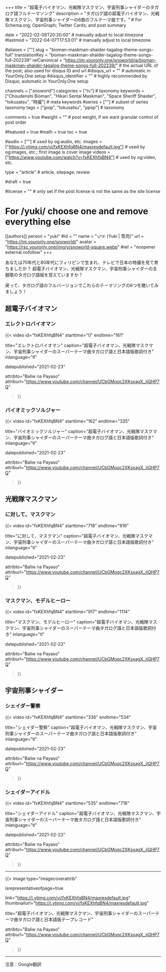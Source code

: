 +++
title = "超電子バイオマン、光戦隊マスクマン、宇宙刑事シャイダーのタガログ語フルテーマソング"
description = "タガログ語の超電子バイオマン、光戦隊マスクマン、宇宙刑事シャイダーの6曲のフルテーマ曲です。"                                                    # For Schema.org; OpenGraph; Twitter Cards; and post summary

date = "2022-02-08T20:20:00"                                        # manually adjust to local timezone
#lastmod = "2022-04-07T17:53:01"                                     # manually adjust to local timezone

#aliases = [""]
slug = "bioman-maskman-shaider-tagalog-theme-songs-full"
translationKey = "bioman-maskman-shaider-tagalog-theme-songs-full-202239"
relCanonical = "https://im.youronly.one/snoworld/ja/bioman-maskman-shaider-tagalog-theme-songs-full-202239/"                                                   # the actual URL of the post; also used for disqus ID and url
#disqus_url = ""                                                    # automatic in YourOnly.One setup
#disqus_identifier = ""                                             # highly recommended by Disqus; automatic in YourOnly.One setup

channels = ["snoworld"]
categories = ["tv"]                                                   # taxonomy
keywords = ["Choudenshi Bioman", "Hikari Sentai Maskman", "Space Sheriff Shaider", "tokusatsu", "特撮"]                                                     # meta keywords
#series = [""]                                                       # subset of series taxonomy
tags = ["jpop", "tokusatsu", "ppop"]                                                         # taxonomy

comments = true
#weight = ""                                                        # post weight, if we want granular control of post order

#featured = true
#math = true
toc = true

#audio = [""]                                                        # used by og:audio, etc.
images = ["https://i.ytimg.com/vi/fxKEXhfqBN4/maxresdefault.jpg"]                                                       # used by og:images, etc.; first image is cover image
videos = ["https://www.youtube.com/watch?v=fxKEXhfqBN4"]                                                       # used by og:video, etc.

type = "article"                                                           # article, sitepage, review

#draft = true

#license = ""                                                       # only set if the post license is not the same as the site license

# For /yuki/ choose one and remove everything else
[[authors]]
  person = "yuki"
  #id = ""
  name = "ᜌᜓᜃᜒ (Yuki | 雪亮)"
  url = "https://im.youronly.one/snoworld/"
  avatar = "https://rsc.youronly.one/img/y/snoworld-square.webp"
  #rel = "noopener external nofollow"
+++

あなたは70年代と80年代にフィリピンで生まれ、テレビで日本の特撮を見て育ちましたか？ 超電子バイオマン、光戦隊マスクマン、宇宙刑事シャイダーの主題歌のタガログ語版を覚えていますか？

戻って、タガログ語のフルバージョンでこれらのテーマソングの6つを聴いてみましょう！

<!--more-->

## 超電子バイオマン

### エレクトロバイオマン

{{< video
  id="fxKEXhfqBN4"
  starttime="0"
  endtime="161"

  title="エレクトロバイオマン"
  caption="超電子バイオマン、光戦隊マスクマン、宇宙刑事シャイダーのスーパーテーマ曲タガログ語と日本語版歌詞付き"
  inlanguage="tl"

  datepublished="2021-02-23"

  attribto="Baliw na Payaso"
  attriburl="https://www.youtube.com/channel/UCbGMoqc2XKsxagX_jiQHP7Q"
>}}

### バイオミックソルジャー

{{< video
  id="fxKEXhfqBN4"
  starttime="162"
  endtime="335"

  title="バイオミックソルジャー"
  caption="超電子バイオマン、光戦隊マスクマン、宇宙刑事シャイダーのスーパーテーマ曲タガログ語と日本語版歌詞付き"
  inlanguage="tl"

  datepublished="2021-02-23"

  attribto="Baliw na Payaso"
  attriburl="https://www.youtube.com/channel/UCbGMoqc2XKsxagX_jiQHP7Q"
>}}

## 光戦隊マスクマン

### に対して、マスクマン

{{< video
  id="fxKEXhfqBN4"
  starttime="718"
  endtime="916"

  title="に対して、マスクマン"
  caption="超電子バイオマン、光戦隊マスクマン、宇宙刑事シャイダーのスーパーテーマ曲タガログ語と日本語版歌詞付き"
  inlanguage="tl"

  datepublished="2021-02-23"

  attribto="Baliw na Payaso"
  attriburl="https://www.youtube.com/channel/UCbGMoqc2XKsxagX_jiQHP7Q"
>}}

### マスクマン、モデルヒーロー

{{< video
  id="fxKEXhfqBN4"
  starttime="917"
  endtime="1114"

  title="マスクマン、モデルヒーロー"
  caption="超電子バイオマン、光戦隊マスクマン、宇宙刑事シャイダーのスーパーテーマ曲タガログ語と日本語版歌詞付き"
  inlanguage="tl"

  datepublished="2021-02-23"

  attribto="Baliw na Payaso"
  attriburl="https://www.youtube.com/channel/UCbGMoqc2XKsxagX_jiQHP7Q"
>}}

## 宇宙刑事シャイダー

### シェイダー警察

{{< video
  id="fxKEXhfqBN4"
  starttime="336"
  endtime="534"

  title="シェイダー警察"
  caption="超電子バイオマン、光戦隊マスクマン、宇宙刑事シャイダーのスーパーテーマ曲タガログ語と日本語版歌詞付き"
  inlanguage="tl"

  datepublished="2021-02-23"

  attribto="Baliw na Payaso"
  attriburl="https://www.youtube.com/channel/UCbGMoqc2XKsxagX_jiQHP7Q"
>}}

### シェイダーアイドル

{{< video
  id="fxKEXhfqBN4"
  starttime="535"
  endtime="716"

  title="シェイダーアイドル"
  caption="超電子バイオマン、光戦隊マスクマン、宇宙刑事シャイダーのスーパーテーマ曲タガログ語と日本語版歌詞付き"
  inlanguage="tl"

  datepublished="2021-02-23"

  attribto="Baliw na Payaso"
  attriburl="https://www.youtube.com/channel/UCbGMoqc2XKsxagX_jiQHP7Q"
>}}

---

{{< image
  type="imagecoverattrib"

  isrepresentativeofpage=true

  link="https://i.ytimg.com/vi/fxKEXhfqBN4/maxresdefault.jpg"
  thumbnailurl="https://i.ytimg.com/vi/fxKEXhfqBN4/maxresdefault.jpg"

  title="超電子バイオマン、光戦隊マスクマン、宇宙刑事シャイダーのスーパーテーマ曲タガログ語と日本語版テープレコード"

  attribto="Baliw na Payaso"
  attriburl="https://www.youtube.com/channel/UCbGMoqc2XKsxagX_jiQHP7Q"
>}}

---

注意：Google翻訳
